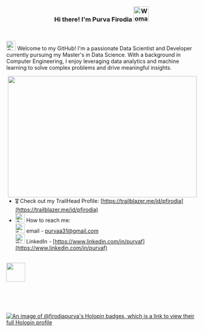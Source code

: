 <h3 align="center" > Hi there! I'm Purva Firodia <img src="https://raw.githubusercontent.com/Tarikul-Islam-Anik/Animated-Fluent-Emojis/master/Emojis/People%20with%20professions/Woman%20Technologist%20Light%20Skin%20Tone.png" alt="Woman Technologist Light Skin Tone" width="40" height="40" /> </h3>
<br>

  <img src="https://raw.githubusercontent.com/Tarikul-Islam-Anik/Animated-Fluent-Emojis/master/Emojis/Objects/Graduation%20Cap.png" alt="Graduation Cap" width="25" height="25" /> Welcome to my GitHub! I'm a passionate Data Scientist and Developer currently pursuing my Master's in Data Science. With a background in Computer Engineering, I enjoy leveraging data analytics and machine learning to solve complex problems and drive meaningful insights.

<img align="right" src="(https://www.flaticon.com/free-sticker/computer-engineer_11471274?term=coding&page=1&position=9&origin=search&related_id=11471274)" width="500" height="320" />

- 🎖️ Check out my TrailHead Profile: [https://trailblazer.me/id/pfirodia](https://trailblazer.me/id/pfirodia)
- <img src="https://raw.githubusercontent.com/Tarikul-Islam-Anik/Animated-Fluent-Emojis/master/Emojis/Objects/Open%20Mailbox%20with%20Raised%20Flag.png" alt="Open Mailbox with Raised Flag" width="25" height="25" /> How to reach me: <br>
  <img src="https://raw.githubusercontent.com/Tarikul-Islam-Anik/Animated-Fluent-Emojis/master/Emojis/Objects/E-Mail.png" alt="E-Mail" width="25" height="25" /> email - purvaa31@gmail.com <br>
  <img src="https://raw.githubusercontent.com/Tarikul-Islam-Anik/Animated-Fluent-Emojis/master/Emojis/Smilies/Dizzy.png" alt="Dizzy" width="25" height="25" /> LinkedIn - 
   [https://www.linkedin.com/in/purvaf](https://www.linkedin.com/in/purvaf)
<br><br>
  
<img src="https://raw.githubusercontent.com/innng/innng/master/assets/kyubey.gif" height="50" />

<br><br><br><br>
[![An image of @firodiapurva's Holopin badges, which is a link to view their full Holopin profile](https://holopin.me/firodiapurva)](https://holopin.io/@firodiapurva)
